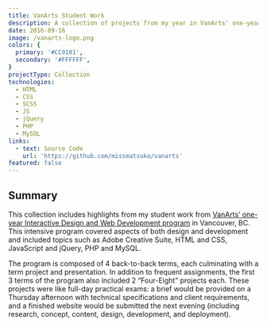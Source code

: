 ```yaml
---
title: VanArts Student Work
description: A collection of projects from my year in VanArts' one-year Web Development and Interactive Design program.
date: 2016-09-16
image: /vanarts-logo.png
colors: {
  primary: '#CC0101',
  secondary: '#FFFFFF',
}
projectType: Collection
technologies:
  - HTML
  - CSS
  - SCSS
  - JS
  - jQuery
  - PHP
  - MySQL
links:
  - text: Source Code
    url: 'https://github.com/missmatsuko/vanarts'
featured: false
---
```


## Summary
This collection includes highlights from my student work from [VanArts’ one-year Interactive Design and Web Development program](https://www.vanarts.com/programs/web-development-interactive-design/) in Vancouver, BC. This intensive program covered aspects of both design and development and included topics such as Adobe Creative Suite, HTML and CSS, JavaScript and jQuery, PHP and MySQL.

The program is composed of 4 back-to-back terms, each culminating with a term project and presentation. In addition to frequent assignments, the first 3 terms of the program also included 2 “Four-Eight” projects each. These projects were like full-day practical exams: a brief would be provided on a Thursday afternoon with technical specifications and client requirements, and a finished website would be submitted the next evening (including research, concept, content, design, development, and deployment).
